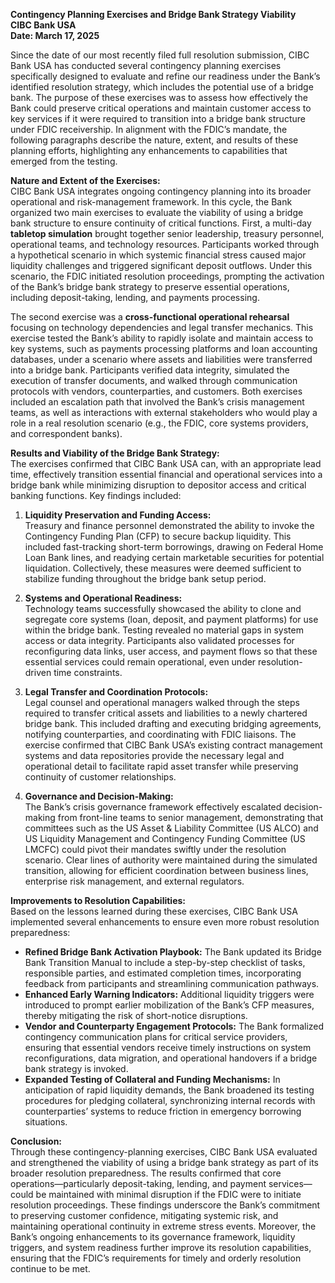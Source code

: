 **Contingency Planning Exercises and Bridge Bank Strategy Viability**  
**CIBC Bank USA**  
**Date: March 17, 2025**

Since the date of our most recently filed full resolution submission, CIBC Bank USA has conducted several contingency planning exercises specifically designed to evaluate and refine our readiness under the Bank’s identified resolution strategy, which includes the potential use of a bridge bank. The purpose of these exercises was to assess how effectively the Bank could preserve critical operations and maintain customer access to key services if it were required to transition into a bridge bank structure under FDIC receivership. In alignment with the FDIC’s mandate, the following paragraphs describe the nature, extent, and results of these planning efforts, highlighting any enhancements to capabilities that emerged from the testing.

**Nature and Extent of the Exercises:**  
CIBC Bank USA integrates ongoing contingency planning into its broader operational and risk-management framework. In this cycle, the Bank organized two main exercises to evaluate the viability of using a bridge bank structure to ensure continuity of critical functions. First, a multi-day **tabletop simulation** brought together senior leadership, treasury personnel, operational teams, and technology resources. Participants worked through a hypothetical scenario in which systemic financial stress caused major liquidity challenges and triggered significant deposit outflows. Under this scenario, the FDIC initiated resolution proceedings, prompting the activation of the Bank’s bridge bank strategy to preserve essential operations, including deposit-taking, lending, and payments processing.  
   
The second exercise was a **cross-functional operational rehearsal** focusing on technology dependencies and legal transfer mechanics. This exercise tested the Bank’s ability to rapidly isolate and maintain access to key systems, such as payments processing platforms and loan accounting databases, under a scenario where assets and liabilities were transferred into a bridge bank. Participants verified data integrity, simulated the execution of transfer documents, and walked through communication protocols with vendors, counterparties, and customers. Both exercises included an escalation path that involved the Bank’s crisis management teams, as well as interactions with external stakeholders who would play a role in a real resolution scenario (e.g., the FDIC, core systems providers, and correspondent banks).

**Results and Viability of the Bridge Bank Strategy:**  
The exercises confirmed that CIBC Bank USA can, with an appropriate lead time, effectively transition essential financial and operational services into a bridge bank while minimizing disruption to depositor access and critical banking functions. Key findings included:

1. **Liquidity Preservation and Funding Access:**  
   Treasury and finance personnel demonstrated the ability to invoke the Contingency Funding Plan (CFP) to secure backup liquidity. This included fast-tracking short-term borrowings, drawing on Federal Home Loan Bank lines, and readying certain marketable securities for potential liquidation. Collectively, these measures were deemed sufficient to stabilize funding throughout the bridge bank setup period.

2. **Systems and Operational Readiness:**  
   Technology teams successfully showcased the ability to clone and segregate core systems (loan, deposit, and payment platforms) for use within the bridge bank. Testing revealed no material gaps in system access or data integrity. Participants also validated processes for reconfiguring data links, user access, and payment flows so that these essential services could remain operational, even under resolution-driven time constraints.

3. **Legal Transfer and Coordination Protocols:**  
   Legal counsel and operational managers walked through the steps required to transfer critical assets and liabilities to a newly chartered bridge bank. This included drafting and executing bridging agreements, notifying counterparties, and coordinating with FDIC liaisons. The exercise confirmed that CIBC Bank USA’s existing contract management systems and data repositories provide the necessary legal and operational detail to facilitate rapid asset transfer while preserving continuity of customer relationships.

4. **Governance and Decision-Making:**  
   The Bank’s crisis governance framework effectively escalated decision-making from front-line teams to senior management, demonstrating that committees such as the US Asset & Liability Committee (US ALCO) and US Liquidity Management and Contingency Funding Committee (US LMCFC) could pivot their mandates swiftly under the resolution scenario. Clear lines of authority were maintained during the simulated transition, allowing for efficient coordination between business lines, enterprise risk management, and external regulators.

**Improvements to Resolution Capabilities:**  
Based on the lessons learned during these exercises, CIBC Bank USA implemented several enhancements to ensure even more robust resolution preparedness:

- **Refined Bridge Bank Activation Playbook:** The Bank updated its Bridge Bank Transition Manual to include a step-by-step checklist of tasks, responsible parties, and estimated completion times, incorporating feedback from participants and streamlining communication pathways.  
- **Enhanced Early Warning Indicators:** Additional liquidity triggers were introduced to prompt earlier mobilization of the Bank’s CFP measures, thereby mitigating the risk of short-notice disruptions.  
- **Vendor and Counterparty Engagement Protocols:** The Bank formalized contingency communication plans for critical service providers, ensuring that essential vendors receive timely instructions on system reconfigurations, data migration, and operational handovers if a bridge bank strategy is invoked.  
- **Expanded Testing of Collateral and Funding Mechanisms:** In anticipation of rapid liquidity demands, the Bank broadened its testing procedures for pledging collateral, synchronizing internal records with counterparties’ systems to reduce friction in emergency borrowing situations.

**Conclusion:**  
Through these contingency-planning exercises, CIBC Bank USA evaluated and strengthened the viability of using a bridge bank strategy as part of its broader resolution preparedness. The results confirmed that core operations—particularly deposit-taking, lending, and payment services—could be maintained with minimal disruption if the FDIC were to initiate resolution proceedings. These findings underscore the Bank’s commitment to preserving customer confidence, mitigating systemic risk, and maintaining operational continuity in extreme stress events. Moreover, the Bank’s ongoing enhancements to its governance framework, liquidity triggers, and system readiness further improve its resolution capabilities, ensuring that the FDIC’s requirements for timely and orderly resolution continue to be met.
